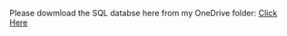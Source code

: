 Please dowmload the SQL databse here from my OneDrive folder:
[Click Here](https://gtvault-my.sharepoint.com/:u:/g/personal/ssingh478_gatech_edu/EbUylQugeGVMrIwULCvxLDsBbAciDlX6OCH6gCkVwstNmw?e=jPzefl)
